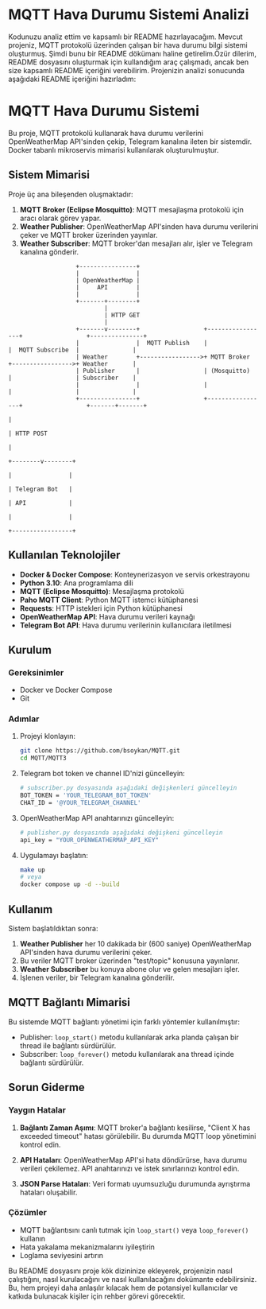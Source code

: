 # MQTT Hava Durumu Sistemi Analizi

Kodunuzu analiz ettim ve kapsamlı bir README hazırlayacağım. Mevcut projeniz, MQTT protokolü üzerinden çalışan bir hava durumu bilgi sistemi oluşturmuş. Şimdi bunu bir README dökümanı haline getirelim.Özür dilerim, README dosyasını oluşturmak için kullandığım araç çalışmadı, ancak ben size kapsamlı README içeriğini verebilirim. Projenizin analizi sonucunda aşağıdaki README içeriğini hazırladım:

# MQTT Hava Durumu Sistemi

Bu proje, MQTT protokolü kullanarak hava durumu verilerini OpenWeatherMap API'sinden çekip, Telegram kanalına ileten bir sistemdir. Docker tabanlı mikroservis mimarisi kullanılarak oluşturulmuştur.

## Sistem Mimarisi

Proje üç ana bileşenden oluşmaktadır:

1. **MQTT Broker (Eclipse Mosquitto)**: MQTT mesajlaşma protokolü için aracı olarak görev yapar.
2. **Weather Publisher**: OpenWeatherMap API'sinden hava durumu verilerini çeker ve MQTT broker üzerinden yayınlar.
3. **Weather Subscriber**: MQTT broker'dan mesajları alır, işler ve Telegram kanalına gönderir.

```
                   +----------------+
                   |                |
                   | OpenWeatherMap |
                   |     API        |
                   |                |
                   +-------+--------+
                           |
                           | HTTP GET
                           |
                   +-------v--------+                  +-----------------+                  +---------------+
                   |                |  MQTT Publish    |                 |  MQTT Subscribe  |               |
                   | Weather        +----------------->+ MQTT Broker     +----------------->+ Weather       |
                   | Publisher      |                  | (Mosquitto)     |                  | Subscriber    |
                   |                |                  |                 |                  |               |
                   +----------------+                  +-----------------+                  +-------+-------+
                                                                                                   |
                                                                                                   | HTTP POST
                                                                                                   |
                                                                                          +--------v--------+
                                                                                          |                |
                                                                                          | Telegram Bot   |
                                                                                          | API            |
                                                                                          |                |
                                                                                          +-----------------+
```

## Kullanılan Teknolojiler

- **Docker & Docker Compose**: Konteynerizasyon ve servis orkestrayonu
- **Python 3.10**: Ana programlama dili
- **MQTT (Eclipse Mosquitto)**: Mesajlaşma protokolü
- **Paho MQTT Client**: Python MQTT istemci kütüphanesi
- **Requests**: HTTP istekleri için Python kütüphanesi
- **OpenWeatherMap API**: Hava durumu verileri kaynağı
- **Telegram Bot API**: Hava durumu verilerinin kullanıcılara iletilmesi

## Kurulum

### Gereksinimler

- Docker ve Docker Compose
- Git

### Adımlar

1. Projeyi klonlayın:
   ```bash
   git clone https://github.com/bsoykan/MQTT.git
   cd MQTT/MQTT3
   ```

2. Telegram bot token ve channel ID'nizi güncelleyin:
   ```bash
   # subscriber.py dosyasında aşağıdaki değişkenleri güncelleyin
   BOT_TOKEN = 'YOUR_TELEGRAM_BOT_TOKEN'
   CHAT_ID = '@YOUR_TELEGRAM_CHANNEL'
   ```

3. OpenWeatherMap API anahtarınızı güncelleyin:
   ```bash
   # publisher.py dosyasında aşağıdaki değişkeni güncelleyin
   api_key = "YOUR_OPENWEATHERMAP_API_KEY"
   ```

4. Uygulamayı başlatın:
   ```bash
   make up
   # veya
   docker compose up -d --build
   ```

## Kullanım

Sistem başlatıldıktan sonra:

1. **Weather Publisher** her 10 dakikada bir (600 saniye) OpenWeatherMap API'sinden hava durumu verilerini çeker.
2. Bu veriler MQTT broker üzerinden "test/topic" konusuna yayınlanır.
3. **Weather Subscriber** bu konuya abone olur ve gelen mesajları işler.
4. İşlenen veriler, bir Telegram kanalına gönderilir.

## MQTT Bağlantı Mimarisi

Bu sistemde MQTT bağlantı yönetimi için farklı yöntemler kullanılmıştır:

- Publisher: `loop_start()` metodu kullanılarak arka planda çalışan bir thread ile bağlantı sürdürülür.
- Subscriber: `loop_forever()` metodu kullanılarak ana thread içinde bağlantı sürdürülür.

## Sorun Giderme

### Yaygın Hatalar

1. **Bağlantı Zaman Aşımı**: MQTT broker'a bağlantı kesilirse, "Client X has exceeded timeout" hatası görülebilir. Bu durumda MQTT loop yönetimini kontrol edin.

2. **API Hataları**: OpenWeatherMap API'si hata döndürürse, hava durumu verileri çekilemez. API anahtarınızı ve istek sınırlarınızı kontrol edin.

3. **JSON Parse Hataları**: Veri formatı uyumsuzluğu durumunda ayrıştırma hataları oluşabilir.

### Çözümler

- MQTT bağlantısını canlı tutmak için `loop_start()` veya `loop_forever()` kullanın
- Hata yakalama mekanizmalarını iyileştirin
- Loglama seviyesini artırın

Bu README dosyasını proje kök dizininize ekleyerek, projenizin nasıl çalıştığını, nasıl kurulacağını ve nasıl kullanılacağını dokümante edebilirsiniz. Bu, hem projeyi daha anlaşılır kılacak hem de potansiyel kullanıcılar ve katkıda bulunacak kişiler için rehber görevi görecektir.